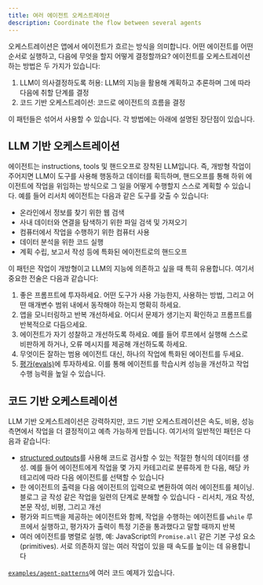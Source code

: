 ```yaml
---
title: 여러 에이전트 오케스트레이션
description: Coordinate the flow between several agents
---
```


오케스트레이션은 앱에서 에이전트가 흐르는 방식을 의미합니다. 어떤 에이전트를 어떤 순서로 실행하고, 다음에 무엇을 할지 어떻게 결정할까요? 에이전트를 오케스트레이션하는 방법은 두 가지가 있습니다:

1. LLM이 의사결정하도록 허용: LLM의 지능을 활용해 계획하고 추론하며 그에 따라 다음에 취할 단계를 결정
2. 코드 기반 오케스트레이션: 코드로 에이전트의 흐름을 결정

이 패턴들은 섞어서 사용할 수 있습니다. 각 방법에는 아래에 설명된 장단점이 있습니다.

## LLM 기반 오케스트레이션

에이전트는 instructions, tools 및 핸드오프로 장착된 LLM입니다. 즉, 개방형 작업이 주어지면 LLM이 도구를 사용해 행동하고 데이터를 획득하며, 핸드오프를 통해 하위 에이전트에 작업을 위임하는 방식으로 그 일을 어떻게 수행할지 스스로 계획할 수 있습니다. 예를 들어 리서치 에이전트는 다음과 같은 도구를 갖출 수 있습니다:

- 온라인에서 정보를 찾기 위한 웹 검색
- 사내 데이터와 연결을 탐색하기 위한 파일 검색 및 가져오기
- 컴퓨터에서 작업을 수행하기 위한 컴퓨터 사용
- 데이터 분석을 위한 코드 실행
- 계획 수립, 보고서 작성 등에 특화된 에이전트로의 핸드오프

이 패턴은 작업이 개방형이고 LLM의 지능에 의존하고 싶을 때 특히 유용합니다. 여기서 중요한 전술은 다음과 같습니다:

1. 좋은 프롬프트에 투자하세요. 어떤 도구가 사용 가능한지, 사용하는 방법, 그리고 어떤 매개변수 범위 내에서 동작해야 하는지 명확히 하세요.
2. 앱을 모니터링하고 반복 개선하세요. 어디서 문제가 생기는지 확인하고 프롬프트를 반복적으로 다듬으세요.
3. 에이전트가 자기 성찰하고 개선하도록 하세요. 예를 들어 루프에서 실행해 스스로 비판하게 하거나, 오류 메시지를 제공해 개선하도록 하세요.
4. 무엇이든 잘하는 범용 에이전트 대신, 하나의 작업에 특화된 에이전트를 두세요.
5. [평가(evals)](https://platform.openai.com/docs/guides/evals)에 투자하세요. 이를 통해 에이전트를 학습시켜 성능을 개선하고 작업 수행 능력을 높일 수 있습니다.

## 코드 기반 오케스트레이션

LLM 기반 오케스트레이션은 강력하지만, 코드 기반 오케스트레이션은 속도, 비용, 성능 측면에서 작업을 더 결정적이고 예측 가능하게 만듭니다. 여기서의 일반적인 패턴은 다음과 같습니다:

- [structured outputs](https://platform.openai.com/docs/guides/structured-outputs)를 사용해 코드로 검사할 수 있는 적절한 형식의 데이터를 생성. 예를 들어 에이전트에게 작업을 몇 가지 카테고리로 분류하게 한 다음, 해당 카테고리에 따라 다음 에이전트를 선택할 수 있습니다
- 한 에이전트의 출력을 다음 에이전트의 입력으로 변환하여 여러 에이전트를 체이닝. 블로그 글 작성 같은 작업을 일련의 단계로 분해할 수 있습니다 - 리서치, 개요 작성, 본문 작성, 비평, 그리고 개선
- 평가와 피드백을 제공하는 에이전트와 함께, 작업을 수행하는 에이전트를 `while` 루프에서 실행하고, 평가자가 출력이 특정 기준을 통과했다고 말할 때까지 반복
- 여러 에이전트를 병렬로 실행, 예: JavaScript의 `Promise.all` 같은 기본 구성 요소(primitives). 서로 의존하지 않는 여러 작업이 있을 때 속도를 높이는 데 유용합니다

[`examples/agent-patterns`](https://github.com/openai/openai-agents-js/tree/main/examples/agent-patterns)에 여러 코드 예제가 있습니다.
